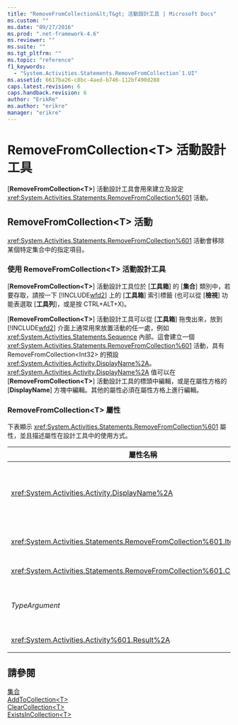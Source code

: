 ```yaml
---
title: "RemoveFromCollection&lt;T&gt; 活動設計工具 | Microsoft Docs"
ms.custom: ""
ms.date: "09/27/2016"
ms.prod: ".net-framework-4.6"
ms.reviewer: ""
ms.suite: ""
ms.tgt_pltfrm: ""
ms.topic: "reference"
f1_keywords: 
  - "System.Activities.Statements.RemoveFromCollection`1.UI"
ms.assetid: 6617ba26-c8bc-4aed-b746-112bf490d288
caps.latest.revision: 6
caps.handback.revision: 6
author: "ErikRe"
ms.author: "erikre"
manager: "erikre"
---
```

# RemoveFromCollection&lt;T&gt; 活動設計工具
\[**RemoveFromCollection\<T\>**\] 活動設計工具會用來建立及設定 <xref:System.Activities.Statements.RemoveFromCollection%601> 活動。  
  
## RemoveFromCollection\<T\> 活動  
 <xref:System.Activities.Statements.RemoveFromCollection%601> 活動會移除某個特定集合中的指定項目。  
  
### 使用 RemoveFromCollection\<T\> 活動設計工具  
 \[**RemoveFromCollection\<T\>**\] 活動設計工具位於 \[**工具箱**\] 的 \[**集合**\] 類別中，若要存取，請按一下 [!INCLUDE[wfd2](../workflow-designer/includes/wfd2_md.md)] 上的 \[**工具箱**\] 索引標籤 \(也可以從 \[**檢視**\] 功能表選取 \[**工具列**\]，或是按 CTRL\+ALT\+X\)。  
  
 \[**RemoveFromCollection\<T\>**\] 活動設計工具可以從 \[**工具箱**\] 拖曳出來，放到 [!INCLUDE[wfd2](../workflow-designer/includes/wfd2_md.md)] 介面上通常用來放置活動的任一處，例如 <xref:System.Activities.Statements.Sequence> 內部。這會建立一個 <xref:System.Activities.Statements.RemoveFromCollection%601> 活動，具有 RemoveFromCollection\<Int32\> 的預設 <xref:System.Activities.Activity.DisplayName%2A>。<xref:System.Activities.Activity.DisplayName%2A> 值可以在 \[**RemoveFromCollection\<T\>**\] 活動設計工具的標頭中編輯，或是在屬性方格的 \[**DisplayName**\] 方塊中編輯。其他的屬性必須在屬性方格上進行編輯。  
  
### RemoveFromCollection\<T\> 屬性  
 下表顯示 <xref:System.Activities.Statements.RemoveFromCollection%601> 屬性，並且描述屬性在設計工具中的使用方式。  
  
|屬性名稱|必要|使用方式|  
|----------|--------|----------|  
|<xref:System.Activities.Activity.DisplayName%2A>|False|<xref:System.Activities.Statements.RemoveFromCollection%601> 活動可選用的易記名稱。預設為 RemoveFromCollection\<Int32\>。<br /><br /> 雖然 <xref:System.Activities.Activity.DisplayName%2A> 並非絕對必要，但建議您盡量使用。|  
|<xref:System.Activities.Statements.RemoveFromCollection%601.Item%2A>|True|要加入至 **Collection\<T\>** 的項目。此項目屬於 *T* 型別，而該型別則屬於 *TypeArgument* 型別。若要指定項目，請在屬性方格中輸入 Visual Basic 運算式。|  
|<xref:System.Activities.Statements.RemoveFromCollection%601.Collection%2A>|True|應該加入項目的集合。此集合屬於 **ICollection\<TypeArgument\>.** 型別。若要指定集合，請在屬性方格中輸入 Visual Basic 運算式。|  
|*TypeArgument*|True|<xref:System.Collections.Generic.ICollection%601> 所包含項目的 T 型別。根據預設，這個 *TypeArgument* 型別會設定為 **Int32**。若要變更型別，請在屬性方格中，變更下拉式方塊中 *TypeArgument* 的值。|  
|<xref:System.Activities.Activity%601.Result%2A>|False|指出指定的項目是否可從集合內移除的值。若要指定繫結至結果的變數，請在屬性方格中輸入變數。|  
  
## 請參閱  
 [集合](../workflow-designer/collection-activity-designers.md)   
 [AddToCollection\<T\>](../workflow-designer/addtocollection-t-activity-designer.md)   
 [ClearCollection\<T\>](../workflow-designer/clearcollection-t-activity-designer.md)   
 [ExistsInCollection\<T\>](../workflow-designer/existsincollection-t-activity-designer.md)